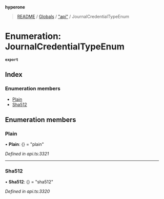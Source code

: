 **hyperone**

> [README](../README.md) / [Globals](../globals.md) / ["api"](../modules/_api_.md) / JournalCredentialTypeEnum

# Enumeration: JournalCredentialTypeEnum

**`export`** 

## Index

### Enumeration members

* [Plain](_api_.journalcredentialtypeenum.md#plain)
* [Sha512](_api_.journalcredentialtypeenum.md#sha512)

## Enumeration members

### Plain

•  **Plain**: {} = "plain"

*Defined in api.ts:3321*

___

### Sha512

•  **Sha512**: {} = "sha512"

*Defined in api.ts:3320*

